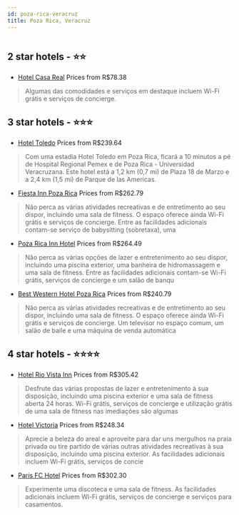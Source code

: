 ```yaml
---
id: poza-rica-veracruz
title: Poza Rica, Veracruz
---
```


<center><img src="https://i.travelapi.com/hotels/7000000/6870000/6864200/6864170/52bc1e24_z.jpg" alt="" /></center>


##  2 star hotels - ⭐️⭐️

-    [Hotel Casa Real](https://www.hurb.com/br/aud/https://www.hurb.com/br/hotels/poza-rica/hotel-casa-real-HT-2VQQ?cmp=18055) Prices from R$78.38
   > Algumas das comodidades e serviços em destaque incluem Wi-Fi grátis e serviços de concierge.

##  3 star hotels - ⭐️⭐️⭐️

-    [Hotel Toledo](https://www.hurb.com/br/aud/https://www.hurb.com/br/hotels/poza-rica/hotel-toledo-HT-U6D4?cmp=18055) Prices from R$239.64
   > Com uma estadia Hotel Toledo em Poza Rica, ficará a 10 minutos a pé de Hospital Regional Pemex e de Poza Rica - Universidad Veracruzana. Este hotel está a 1,2 km (0,7 mi) de Plaza 18 de Marzo e a 2,4 km (1,5 mi) de Parque de las Americas.
-    [Fiesta Inn Poza Rica](https://www.hurb.com/br/aud/https://www.hurb.com/br/hotels/poza-rica/fiesta-inn-poza-rica-HT-G52D?cmp=18055) Prices from R$262.79
   > Não perca as várias atividades recreativas e de entretimento ao seu dispor, incluindo uma sala de fitness. O espaço oferece ainda Wi-Fi grátis e serviços de concierge. Entre as facilidades adicionais contam-se serviço de babysitting (sobretaxa), uma 
-    [Poza Rica Inn Hotel](https://www.hurb.com/br/aud/https://www.hurb.com/br/hotels/poza-rica/poza-rica-inn-hotel-HT-YPDN?cmp=18055) Prices from R$264.49
   > Não perca as várias opções de lazer e entretenimento ao seu dispor, incluindo uma piscina exterior, uma banheira de hidromassagem e uma sala de fitness. Entre as facilidades adicionais contam-se Wi-Fi grátis, serviços de concierge e um salão de banqu
-    [Best Western Hotel Poza Rica](https://www.hurb.com/br/aud/https://www.hurb.com/br/hotels/poza-rica/best-western-hotel-poza-rica-HT-LZPL?cmp=18055) Prices from R$240.79
   > Não perca as várias atividades recreativas e de entretimento ao seu dispor, incluindo uma sala de fitness. O espaço oferece ainda Wi-Fi grátis e serviços de concierge. Um televisor no espaço comum, um salão de baile e uma máquina de venda automática 

##  4 star hotels - ⭐️⭐️⭐️⭐️

-    [Hotel Rio Vista Inn](https://www.hurb.com/br/aud/https://www.hurb.com/br/hotels/poza-rica/hotel-rio-vista-inn-HT-H6KP?cmp=18055) Prices from R$305.42
   > Desfrute das várias propostas de lazer e entretenimento à sua disposição, incluindo uma piscina exterior e uma sala de fitness aberta 24 horas. Wi-Fi grátis, serviços de concierge e utilização grátis de uma sala de fitness nas imediações são algumas 
-    [Hotel Victoria](https://www.hurb.com/br/aud/https://www.hurb.com/br/hotels/poza-rica/hotel-victoria-HT-EG63?cmp=18055) Prices from R$248.34
   > Aprecie a beleza do areal e aproveite para dar uns mergulhos na praia privada ou tire partido de várias outras atividades recreativas à sua disposição, incluindo uma piscina exterior. As facilidades adicionais incluem Wi-Fi grátis, serviços de concie
-    [Paris FC Hotel](https://www.hurb.com/br/aud/https://www.hurb.com/br/hotels/poza-rica/paris-fc-hotel-HT-36DP?cmp=18055) Prices from R$302.30
   > Experimente uma discoteca e uma sala de fitness. As facilidades adicionais incluem Wi-Fi grátis, serviços de concierge e serviços para casamentos.
